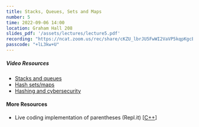 ```yaml
---
title: Stacks, Queues, Sets and Maps
number: 5
time: 2022-09-06 14:00
location: Graham Hall 208
slides_pdf: '/assets/lectures/lecture5.pdf'
recording: "https://ncat.zoom.us/rec/share/cKZU_lbrJU5FwWI2VaVP5kqpKgcEa80tx8BldKsUxfMIeP-4nEEWe_W8yVXCvca2.y9zQowKnjsKjL6wr"
passcode: "+lL3kw+U"
---
```


##### Video Resources

- [Stacks and queues](https://www.youtube.com/watch?v=wjI1WNcIntg)
- [Hash sets/maps](https://www.youtube.com/watch?v=shs0KM3wKv8)
- [Hashing and cybersecurity](https://www.youtube.com/watch?v=b4b8ktEV4Bg&t=318s)

#### More Resources
- Live coding implementation of parentheses (Repl.it) [[C++](https://replit.com/@cflucas/ParenthesesC#main.cpp)]


